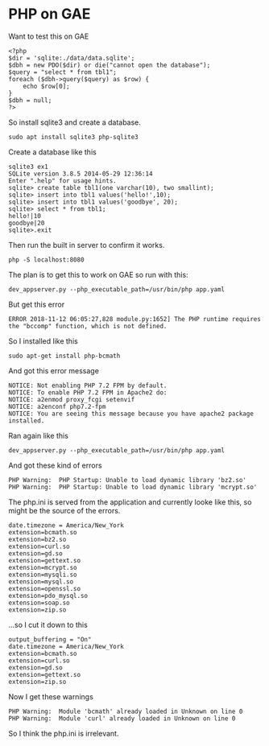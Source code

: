 #  PHP on GAE

Want to test this on GAE

```
<?php
$dir = 'sqlite:./data/data.sqlite';
$dbh = new PDO($dir) or die("cannot open the database");
$query = "select * from tbl1";
foreach ($dbh->query($query) as $row) {
    echo $row[0];
}
$dbh = null;
?>
```

So install sqlite3 and create a database.

    sudo apt install sqlite3 php-sqlite3

Create a database like this

    sqlite3 ex1
    SQLite version 3.8.5 2014-05-29 12:36:14
    Enter ".help" for usage hints.
    sqlite> create table tbl1(one varchar(10), two smallint);
    sqlite> insert into tbl1 values('hello!',10);
    sqlite> insert into tbl1 values('goodbye', 20);
    sqlite> select * from tbl1;
    hello!|10
    goodbye|20
    sqlite>.exit

Then run the built in server to confirm it works.

    php -S localhost:8080

The plan is to get this to work on GAE so run with this:

    dev_appserver.py --php_executable_path=/usr/bin/php app.yaml

But get this error

    ERROR 2018-11-12 06:05:27,828 module.py:1652] The PHP runtime requires the "bccomp" function, which is not defined.

So I installed like this

    sudo apt-get install php-bcmath

And got this error message

    NOTICE: Not enabling PHP 7.2 FPM by default.
    NOTICE: To enable PHP 7.2 FPM in Apache2 do:
    NOTICE: a2enmod proxy_fcgi setenvif
    NOTICE: a2enconf php7.2-fpm
    NOTICE: You are seeing this message because you have apache2 package installed.

Ran again like this

    dev_appserver.py --php_executable_path=/usr/bin/php app.yaml

And got these kind of errors

    PHP Warning:  PHP Startup: Unable to load dynamic library 'bz2.so'
    PHP Warning:  PHP Startup: Unable to load dynamic library 'mcrypt.so'

The php.ini is served from the application and currently looke like this, so might be the source of the errors.

    date.timezone = America/New_York
    extension=bcmath.so
    extension=bz2.so
    extension=curl.so
    extension=gd.so
    extension=gettext.so
    extension=mcrypt.so
    extension=mysqli.so
    extension=mysql.so
    extension=openssl.so
    extension=pdo_mysql.so
    extension=soap.so
    extension=zip.so

...so I cut it down to this

    output_buffering = "On"
    date.timezone = America/New_York
    extension=bcmath.so
    extension=curl.so
    extension=gd.so
    extension=gettext.so
    extension=zip.so

Now I get these warnings 

    PHP Warning:  Module 'bcmath' already loaded in Unknown on line 0
    PHP Warning:  Module 'curl' already loaded in Unknown on line 0

So I think the php.ini is irrelevant.

